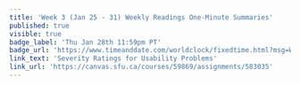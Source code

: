 ```yaml
---
title: 'Week 3 (Jan 25 - 31) Weekly Readings One-Minute Summaries'
published: true
visible: true
badge_label: 'Thu Jan 28th 11:59pm PT'
badge_url: 'https://www.timeanddate.com/worldclock/fixedtime.html?msg=Week+2+%28Sep+12+-+18%29+Weekly+Readings+One-Minute+Summaries+Due+Date&iso=20210128T2359&p1=256'
link_text: 'Severity Ratings for Usability Problems'
link_url: 'https://canvas.sfu.ca/courses/59869/assignments/583035'
---
```


